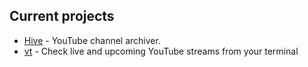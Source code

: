## Current projects

- [Hive](https://github.com/killbasa/hive) - YouTube channel archiver.
- [vt](https://github.com/killbasa/vt) - Check live and upcoming YouTube streams from your terminal
